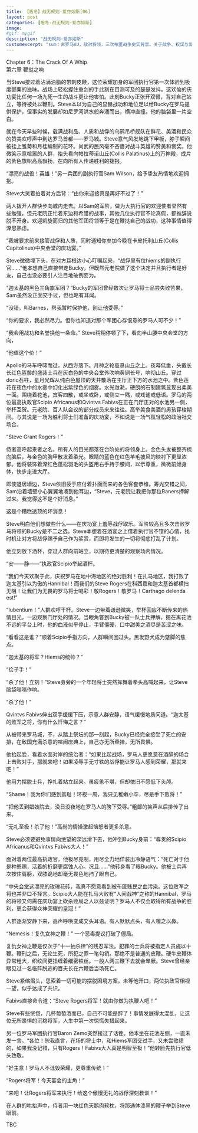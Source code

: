 ```yaml
---
title: 【盾冬】战无规则·爱亦如斯[06]
layout: post
categories: [盾冬-战无规则·爱亦如斯]
image:
#gif: mygif
description: "战无规则·爱亦如斯"
customexcerpt: "sum：古罗马AU，敌对将领，三次布匿战争史实背景。关于战争、权谋与爱。个别章节含有限制级内容，请注意。"
---
```


Chapter 6：The Crack Of A Whip  
第六章 鞭挞之响

当Steve接过着沾满油脂的带刺皮鞭，这位荣耀加身的军团执行官第一次体验到极度颤栗的滋味。战场上轻松握住重剑的手此刻在目测可及的瑟瑟发抖。这欢愉的庆功宴比任何一场九死一生的战斗更让他害怕。此刻Bucky正张开双臂，背对自己站立，等待被处以鞭刑。Steve本以为自己的显赫战功和地位足以给Bucky在罗马提供保护，但事实的发展却如尼罗河洪水般奔涌而出，横冲直撞。他的脑袋里一片空白。

就在今天早些时候，载满战利品、人质和战俘的乌鸦吊桥舰队在鲜花、美酒和民众的赞美欢呼声中到达罗马首都——罗马城。Steve意气风发地跳下甲板，脖子瞬间被挂上雏菊和月桂编制的花环。尚武的民风毫不吝啬对战斗英雄的赞美和褒奖。他微笑示意喧嚣的人群，抬头看向帕拉蒂诺山丘(Collis Palatinus)上的万神殿，成片的紫色旗帜高高飘扬，在向所有人传递胜利的捷报。

“漂亮的战役！英雄！”另一兵团的副执行官Sam Wilson，给予挚友热情地欢迎拥抱。

Steve大笑着拍着对方后背：“由你来迎接真是再好不过了！”

两人拨开人群快步向城内走去。以Sam的军阶，做为大执行官的欢迎使者显然有些勉强。但元老院正忙着东边和希腊的战事，其他几位执行官不论真假，都推辞说脱不开身。欢迎凯旋而归的其他军团将领等于是在鞭挞自己的战功，这种事情值得深思熟虑。

“我被要求前来接管战俘和人质，同时通知你参加今晚在卡皮托利山丘(Collis Capitolinus)中央会堂的庆功宴。”

Steve微微埋下头，在对方耳根边小心叮嘱起来，“战俘里有位hiems的副执行官……”他本想自己直接带走Bucky，但既然元老院做了这个决定并且执行者是好友，自己也没必要引人注目地破例妄为。

“迦太基的黑色三角旗军团？”Bucky的军团曾经数次让罗马将士品尝失败苦果，Sam虽然没正面交手过，但也略有耳闻。

“没错。叫Barnes，帮我暂时保护他，别让他受辱。”

“你的要求，我必然尽力。但你也知道对那个军团心存恨意的罗马人可不少！”

“我会用战功和名誉换他一条命。” Steve稍稍停顿了下，看向半山腰中央会堂的方向，

“他值这个价！”

Apollo的马车呼啸而过，从西方落下。月神之轮高悬山丘之上。夜幕低垂，头戴长长红色盔鬃的盛装士兵在灰白色的中央会堂外吹响黄铜长号，响彻山丘。穿过doric石柱，星月光辉从纯白色屋顶的天井散落在主厅正下方的水池之中。紫色莲花在夜色中的水雾中幻化出紫绿色的烟雾。水光潋滟，硬朗的石制建筑显现出柔美一面。围绕着花池，宾客四散，或坐或卧，或侧立一隅，或戏谑或低语。罗马的两位最高执政官Scipio Africanus和Qvintvs Fabivs在正在门厅正对的水池另一侧，举杯互贺。元老院、百人队会议的部分成员来来往往。高举美食美酒的男孩穿梭期间。与其说是一场为胜利将士们准备的庆功宴，不如说是一场气氛轻松的政治社交场合。

“Steve Grant Rogers！”

侍者高呼起来者之名，所有人的目光都落在台阶处的将领身上。金色头发被整齐梳向脑后，与金色的胸甲散发着柔光。眼睛的蓝色在红色羊毛披风的映衬下更显浓郁。他将装饰着深红色蓬松羽毛的头盔用右手持于腰间，以示尊重，微微前倾身体，快步走进大厅。

即使退居墙边，Steve依旧疲于应付着扑面而来的各色客套恭维。筹光交错之间，Sam沿着墙壁小心翼翼地凑到他耳边，“Steve，元老院让我把你那位Baners押解过来。我觉得这不是个好消息。”

这是个糟糕透顶的坏消息！

Steve明白他们想做些什么——在庆功宴上羞辱战俘取乐。军阶较高且多次击败罗马将领的Bucky是不二之选。Steve本想着在酒宴之上借着执行官不错的心情，找时机让对方将战俘赐予自己作为奖赏，而即将发生的一切将彻底打乱了计划。

他立刻放下酒杯，穿过人群向前站立，以期待更清楚的观察场内情况。

“安——静——”执政官Scipio举起酒杯。

“我们今天欢聚于此，庆祝罗马在地中海地区的绝对胜利！在扎马地区，我打败了迦太基引以为傲的Hannibal！而我们的Steve Rogers在科西嘉和迦太基首都横扫无阻！让我们为无畏的罗马将士喝彩！敬Rogers！敬罗马！Carthago delenda est!”

“Iubentium！”人群欢呼干杯。Steve一边带着谦逊微笑，举杯回应不断传来的热情目光，一边观察门厅处的情况。当眼角瞥到Bucky被一队士兵押解，摁在离花池不远的平台上时，他的血液似乎停止，手臂僵硬，口中甜美之酒尽是苦涩之味。

“看看这是谁？”顺着Scipio手指方向，人群瞬间回过头。黑发野犬成为蹩脚的焦点。

“迦太基的将军？Hiems的统帅？”

“侩子手！”

“杀了他！立刻！”Steve身旁的一个年轻将士突然挥舞着拳头高喊起来，让Steve脑袋嗡嗡作响。

“杀了他！”

Qvintvs Fabivs伸出双手缓缓下压，示意人群安静，语气缓慢地质问道。“迦太基的败军之将，你有什么忏悔之言？”

从被带来罗马城，不，从踏上祭坛的那一刻起，Bucky已经完全接受了死亡的安排，在敌国充满杀意的喧闹庆典上，自己亦无所牵挂，无所畏惧。

他抬起脸，看着水面对岸的统治者：“如果比起战场，罗马人更愿意在酒醉的场合上击败对手，那就来吧！如果凌辱手无寸铁的战俘能让罗马人感到荣耀，那就来吧！”

他用力摆脱士兵，挣扎着站立起来。虽疲惫不堪，但却依旧不愿低下头颅。

“Shame！我为你们感到羞耻！环视一周，我只见稚嫩小卒，尽是手下败将！”

“把他丢到娼妓院去，没日没夜地在罗马人的胯下受辱。”粗鄙的笑声从后排传了出来。

“无礼至极！杀了他！”高尚的情操激起恼怒者更多杀意。

Steve必须要避免事情向绝望的深远滑下去，他冲到Bucky身前：“尊贵的Scipio Africanus和Qvintvs Fabivs大人！”

面对着两位最高执政官，他极尽克制，用尽全力地佯装出冷静语气：“死亡对于他是种恩赐，活着的折磨更腐蚀人心。况且……”他转身看了眼Bucky。他被士兵再次按住肩膀，双膝跪地却毫无畏色地扫了眼自己。

“中央会堂这漂亮的玫瑰花砖，我真不愿意看到被布匿贱民之血污染。这位败军之将也并非口不择言。Scipio大人能在扎马大败有“人间战神”之称的Hannibal，罗马的将领又何需在庆功宴上砍杀败局之人以兹证明？罗马人不仅会取得所有战争的胜利，更会获得众神荣耀的皇冠！”

人群逐渐安静下来，高声呼唤变成交头耳语。有人默默点头，有人嗤之以鼻。

“Nemesis！复仇女神之鞭！” 一个恶毒提议打破了僵局。

复仇女神之鞭是仅次于“十一抽杀律”的残忍军法。犯罪的士兵将被指定人员施以十鞭。鞭刑之后，无论生死，所犯之罪一笔勾销。那绝不是普通的皮鞭。硬牛皮鞭体异常粗大，织纹间更扭缠着细密铁丝。一般人两三鞭下去就会晕厥。Steve曾经亲眼见过一名临阵脱逃的百夫长在六鞭后当场死亡。

Steve紧缩眉头，思索着一切可能的摆脱困境方案。未等他开口，两位执政官相视一望，似乎达成了共识。

Fabivs直接命令道：“Steve Rogers将军！就由你做为执鞭人吧！”

Steve有些恍惚，几杯葡萄酒而已，自己不可能是醉了！事情发展得太混乱，让这位无所畏惧的沉稳将军，人生中第一次惊慌失措起来。

另一位罗马军团执行官Baron Zemo突然接过了话茬。他本坐在花池左侧，一直未发一言。“各位！恕我直言，在场的将士中，和Hiems军团交过手，又未尝败绩的，如果我没记错，只有Rogers！Fabivs大人真是明智至极！”他转脸先执行官低头致敬。

“好主意！罗马人不诋毁荣耀，更尊重传统！”

“Rogers将军！今天宴会的主角！”

“来吧！让Rogers将军来执行！给这个傲慢无礼的战俘深刻教训！”

在人群的哄抬声中，侍者用一块红色天鹅肉软枕，将那通体漆黑的鞭子举到Steve眼前。



TBC
